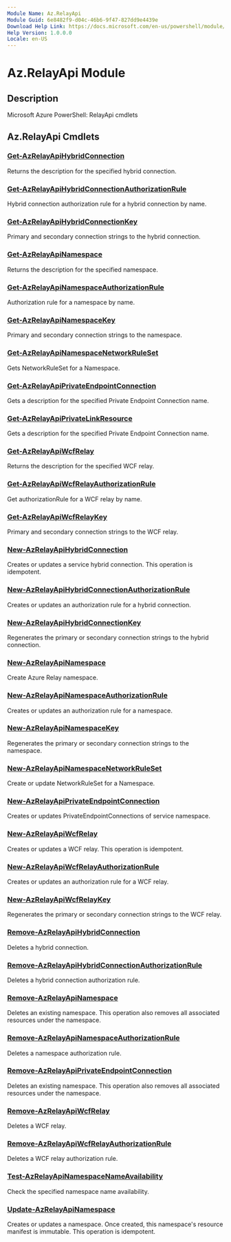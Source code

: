 ```yaml
---
Module Name: Az.RelayApi
Module Guid: 6e8482f9-d04c-46b6-9f47-827dd9e4439e
Download Help Link: https://docs.microsoft.com/en-us/powershell/module/az.relayapi
Help Version: 1.0.0.0
Locale: en-US
---
```


# Az.RelayApi Module
## Description
Microsoft Azure PowerShell: RelayApi cmdlets

## Az.RelayApi Cmdlets
### [Get-AzRelayApiHybridConnection](Get-AzRelayApiHybridConnection.md)
Returns the description for the specified hybrid connection.

### [Get-AzRelayApiHybridConnectionAuthorizationRule](Get-AzRelayApiHybridConnectionAuthorizationRule.md)
Hybrid connection authorization rule for a hybrid connection by name.

### [Get-AzRelayApiHybridConnectionKey](Get-AzRelayApiHybridConnectionKey.md)
Primary and secondary connection strings to the hybrid connection.

### [Get-AzRelayApiNamespace](Get-AzRelayApiNamespace.md)
Returns the description for the specified namespace.

### [Get-AzRelayApiNamespaceAuthorizationRule](Get-AzRelayApiNamespaceAuthorizationRule.md)
Authorization rule for a namespace by name.

### [Get-AzRelayApiNamespaceKey](Get-AzRelayApiNamespaceKey.md)
Primary and secondary connection strings to the namespace.

### [Get-AzRelayApiNamespaceNetworkRuleSet](Get-AzRelayApiNamespaceNetworkRuleSet.md)
Gets NetworkRuleSet for a Namespace.

### [Get-AzRelayApiPrivateEndpointConnection](Get-AzRelayApiPrivateEndpointConnection.md)
Gets a description for the specified Private Endpoint Connection name.

### [Get-AzRelayApiPrivateLinkResource](Get-AzRelayApiPrivateLinkResource.md)
Gets a description for the specified Private Endpoint Connection name.

### [Get-AzRelayApiWcfRelay](Get-AzRelayApiWcfRelay.md)
Returns the description for the specified WCF relay.

### [Get-AzRelayApiWcfRelayAuthorizationRule](Get-AzRelayApiWcfRelayAuthorizationRule.md)
Get authorizationRule for a WCF relay by name.

### [Get-AzRelayApiWcfRelayKey](Get-AzRelayApiWcfRelayKey.md)
Primary and secondary connection strings to the WCF relay.

### [New-AzRelayApiHybridConnection](New-AzRelayApiHybridConnection.md)
Creates or updates a service hybrid connection.
This operation is idempotent.

### [New-AzRelayApiHybridConnectionAuthorizationRule](New-AzRelayApiHybridConnectionAuthorizationRule.md)
Creates or updates an authorization rule for a hybrid connection.

### [New-AzRelayApiHybridConnectionKey](New-AzRelayApiHybridConnectionKey.md)
Regenerates the primary or secondary connection strings to the hybrid connection.

### [New-AzRelayApiNamespace](New-AzRelayApiNamespace.md)
Create Azure Relay namespace.

### [New-AzRelayApiNamespaceAuthorizationRule](New-AzRelayApiNamespaceAuthorizationRule.md)
Creates or updates an authorization rule for a namespace.

### [New-AzRelayApiNamespaceKey](New-AzRelayApiNamespaceKey.md)
Regenerates the primary or secondary connection strings to the namespace.

### [New-AzRelayApiNamespaceNetworkRuleSet](New-AzRelayApiNamespaceNetworkRuleSet.md)
Create or update NetworkRuleSet for a Namespace.

### [New-AzRelayApiPrivateEndpointConnection](New-AzRelayApiPrivateEndpointConnection.md)
Creates or updates PrivateEndpointConnections of service namespace.

### [New-AzRelayApiWcfRelay](New-AzRelayApiWcfRelay.md)
Creates or updates a WCF relay.
This operation is idempotent.

### [New-AzRelayApiWcfRelayAuthorizationRule](New-AzRelayApiWcfRelayAuthorizationRule.md)
Creates or updates an authorization rule for a WCF relay.

### [New-AzRelayApiWcfRelayKey](New-AzRelayApiWcfRelayKey.md)
Regenerates the primary or secondary connection strings to the WCF relay.

### [Remove-AzRelayApiHybridConnection](Remove-AzRelayApiHybridConnection.md)
Deletes a hybrid connection.

### [Remove-AzRelayApiHybridConnectionAuthorizationRule](Remove-AzRelayApiHybridConnectionAuthorizationRule.md)
Deletes a hybrid connection authorization rule.

### [Remove-AzRelayApiNamespace](Remove-AzRelayApiNamespace.md)
Deletes an existing namespace.
This operation also removes all associated resources under the namespace.

### [Remove-AzRelayApiNamespaceAuthorizationRule](Remove-AzRelayApiNamespaceAuthorizationRule.md)
Deletes a namespace authorization rule.

### [Remove-AzRelayApiPrivateEndpointConnection](Remove-AzRelayApiPrivateEndpointConnection.md)
Deletes an existing namespace.
This operation also removes all associated resources under the namespace.

### [Remove-AzRelayApiWcfRelay](Remove-AzRelayApiWcfRelay.md)
Deletes a WCF relay.

### [Remove-AzRelayApiWcfRelayAuthorizationRule](Remove-AzRelayApiWcfRelayAuthorizationRule.md)
Deletes a WCF relay authorization rule.

### [Test-AzRelayApiNamespaceNameAvailability](Test-AzRelayApiNamespaceNameAvailability.md)
Check the specified namespace name availability.

### [Update-AzRelayApiNamespace](Update-AzRelayApiNamespace.md)
Creates or updates a namespace.
Once created, this namespace's resource manifest is immutable.
This operation is idempotent.

